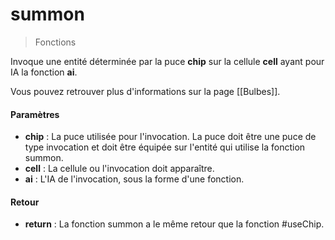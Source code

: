 # summon
> Fonctions

Invoque une entité déterminée par la puce <b>chip</b> sur la cellule <b>cell</b> ayant pour IA la fonction <b>ai</b>.

Vous pouvez retrouver plus d'informations sur la page [[Bulbes]].

#### Paramètres

- **chip** : La puce utilisée pour l'invocation. La puce doit être une puce de type invocation et doit être équipée sur l'entité qui utilise la fonction summon.
- **cell** : La cellule ou l'invocation doit apparaître.
- **ai** : L'IA de l'invocation, sous la forme d'une fonction.

#### Retour

- **return** : La fonction summon a le même retour que la fonction #useChip.


